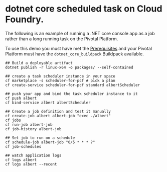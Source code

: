 # dotnet core scheduled task on Cloud Foundry.

The following is an example of running a .NET core console app as a job rather than a
long running task on the Pivotal Platform.

To use this demo you must have met the [Prerequisites](https://docs.pivotal.io/scheduler/1-2/using.html#prereqs) and your Pivotal Platform must have the `dotnet_core_buildpack` Buildpack available.


```
## Build a deployable artifact
dotnet publish -r linux-x64 -o packages/ --self-contained

## create a task scheduler instance in your space
cf marketplace -s scheduler-for-pcf # pick a plan
cf create-service scheduler-for-pcf standard albertScheduler

## push your app and bind the task scheduler instance to it
cf push albert
cf bind-service albert albertScheduler

## Create a job definition and test it manually
cf create-job albert albert-job "exec ./albert"
cf jobs
cf run-job albert-job
cf job-history albert-job

## Set job to run on a schedule
cf schedule-job albert-job "0/5 * * * ?"
cf job-schedules

## watch application logs
cf logs albert
cf logs albert --recent
```

